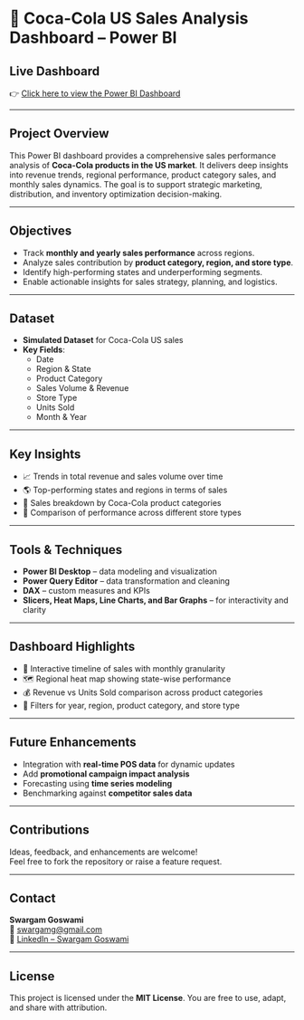 
# 🥤 Coca-Cola US Sales Analysis Dashboard – Power BI

## Live Dashboard

👉 [Click here to view the Power BI Dashboard](https://app.powerbi.com/reportEmbed?reportId=e09be0ef-6b35-410d-be73-60554f1e6e49&autoAuth=true&ctid=7a879e87-03b2-441a-a2e3-3bbdc5b62f1f)

---

## Project Overview

This Power BI dashboard provides a comprehensive sales performance analysis of **Coca-Cola products in the US market**. It delivers deep insights into revenue trends, regional performance, product category sales, and monthly sales dynamics. The goal is to support strategic marketing, distribution, and inventory optimization decision-making.

---

## Objectives

- Track **monthly and yearly sales performance** across regions.
- Analyze sales contribution by **product category, region, and store type**.
- Identify high-performing states and underperforming segments.
- Enable actionable insights for sales strategy, planning, and logistics.

---

## Dataset

- **Simulated Dataset** for Coca-Cola US sales
- **Key Fields**:
  - Date
  - Region & State
  - Product Category
  - Sales Volume & Revenue
  - Store Type
  - Units Sold
  - Month & Year

---

## Key Insights

- 📈 Trends in total revenue and sales volume over time
- 🌎 Top-performing states and regions in terms of sales
- 🥤 Sales breakdown by Coca-Cola product categories
- 🏪 Comparison of performance across different store types

---

## Tools & Techniques

- **Power BI Desktop** – data modeling and visualization
- **Power Query Editor** – data transformation and cleaning
- **DAX** – custom measures and KPIs
- **Slicers, Heat Maps, Line Charts, and Bar Graphs** – for interactivity and clarity

---

## Dashboard Highlights

- 📅 Interactive timeline of sales with monthly granularity
- 🗺️ Regional heat map showing state-wise performance
- 💰 Revenue vs Units Sold comparison across product categories
- 🧭 Filters for year, region, product category, and store type

---

## Future Enhancements

- Integration with **real-time POS data** for dynamic updates
- Add **promotional campaign impact analysis**
- Forecasting using **time series modeling**
- Benchmarking against **competitor sales data**

---

## Contributions

Ideas, feedback, and enhancements are welcome!  
Feel free to fork the repository or raise a feature request.

---

## Contact

**Swargam Goswami**  
📧 swargamg@gmail.com  
🔗 [LinkedIn – Swargam Goswami](https://www.linkedin.com/in/swargamgoswami/)

---

## License

This project is licensed under the **MIT License**. You are free to use, adapt, and share with attribution.
